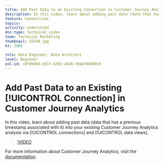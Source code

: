 ```yaml
---
title: Add Past Data to an Existing Connection in Customer Journey Analytics
description: In this video, learn about adding past data (data that has a previous timestamp associated with it) into your existing Adobe Customer Journey Analytics analysis via connections and data views.
feature: Connections
topics: 
activity: understand
doc-type: technical video
team: Technical Marketing
thumbnail: 32549.jpg
kt: 3965

role: Data Engineer, Data Architect
level: Beginner
exl-id: c8f0b90d-d31f-4702-a838-70ab78b690c0
---
```

# Add Past Data to an Existing [!UICONTROL Connection] in Customer Journey Analytics

In this video, learn about adding past data (data that has a previous timestamp associated with it) into your existing Customer Journey Analytics analysis via [!UICONTROL connections] and [!UICONTROL data views].

>[!VIDEO](https://video.tv.adobe.com/v/32549/?quality=12)

For more information about Customer Journey Analytics, visit the [documentation](https://experienceleague.adobe.com/docs/analytics-platform/using/cja-landing.html).
